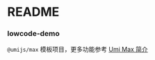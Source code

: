 # README

### lowcode-demo

`@umijs/max` 模板项目，更多功能参考 [Umi Max 简介](https://umijs.org/docs/max/introduce)

